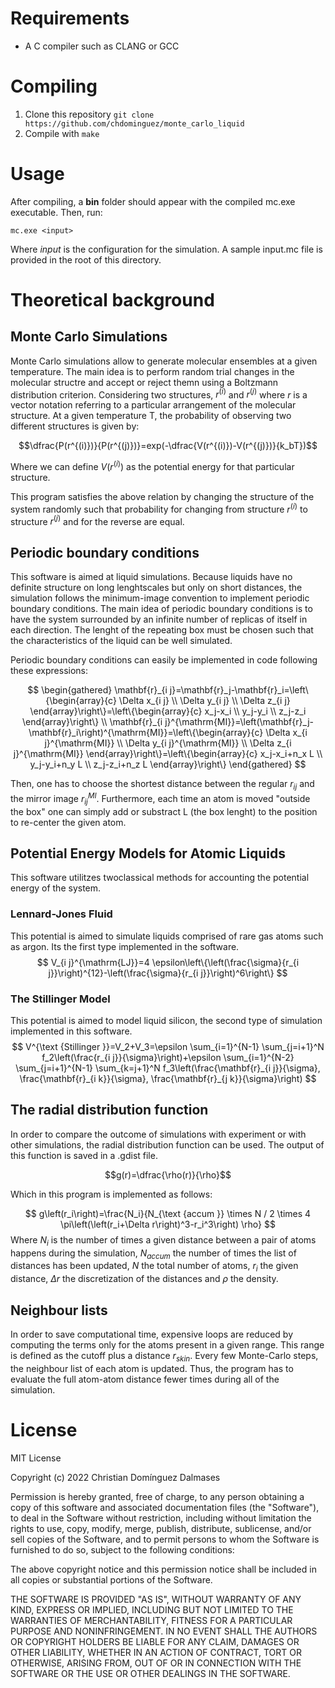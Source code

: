 
# Requirements
* A C compiler such as CLANG or GCC

# Compiling
1.  Clone this repository 
`git clone https://github.com/chdominguez/monte_carlo_liquid`
2. Compile with
`make`

# Usage
After compiling, a **bin** folder should appear with the compiled mc.exe executable. Then, run: 

`mc.exe <input>` 

Where *input* is the configuration for the simulation. A sample input.mc file is provided in the root of this directory.

# Theoretical background
## Monte Carlo Simulations
Monte Carlo simulations allow to generate molecular ensembles at a given temperature. The main idea is to perform random trial changes in the molecular structre and accept or reject themn using a Boltzmann distribution criterion. Considering two structures, $r^{(i)}$ and $r^{(j)}$ where $r$ is a vector notation referring to a particular arrangement of the molecular structure. At a given temperature T, the probability of observing two different structures is given by: 

$$\dfrac{P(r^{(i)})}{P(r^{(j)})}=exp(-\dfrac{V(r^{(i)})-V(r^{(j)})}{k_bT})$$

Where we can define $V(r^{(i)})$ as the potential energy for that particular structure.

This program satisfies the above relation by changing the structure of the system randomly such that probability for changing from structure $r^{(i)}$ to structure $r^{(j)}$ and for the reverse are equal. 

## Periodic boundary conditions
This software is aimed at liquid simulations. Because liquids have no definite structure on long lenghtscales but only on short distances, the simulation follows the minimum-image convention to implement periodic boundary conditions. The main idea of periodic boundary conditions is to have the system surrounded by an infinite number of replicas of itself in each direction. The lenght of the repeating box must be chosen such that the characteristics of the liquid can be well simulated.

Periodic boundary conditions can easily be implemented in code following these expressions:

$$
\begin{gathered}
\mathbf{r}_{i j}=\mathbf{r}_j-\mathbf{r}_i=\left\{\begin{array}{c}
\Delta x_{i j} \\
\Delta y_{i j} \\
\Delta z_{i j}
\end{array}\right\}=\left\{\begin{array}{c}
x_j-x_i \\
y_j-y_i \\
z_j-z_i
\end{array}\right\} \\
\mathbf{r}_{i j}^{\mathrm{MI}}=\left(\mathbf{r}_j-\mathbf{r}_i\right)^{\mathrm{MI}}=\left\{\begin{array}{c}
\Delta x_{i j}^{\mathrm{MI}} \\
\Delta y_{i j}^{\mathrm{MI}} \\
\Delta z_{i j}^{\mathrm{MI}}
\end{array}\right\}=\left\{\begin{array}{c}
x_j-x_i+n_x L \\
y_j-y_i+n_y L \\
z_j-z_i+n_z L
\end{array}\right\}
\end{gathered}
$$

Then, one has to choose the shortest distance between the regular $r_{ij}$ and the mirror image $r_{ij}^{MI}$. Furthermore, each time an atom is moved "outside the box" one can simply add or substract L (the box lenght) to the position to re-center the given atom.

## Potential Energy Models for Atomic Liquids

This software utilitzes twoclassical methods for accounting the potential energy of the system.

### Lennard-Jones Fluid
This potential is aimed to simulate liquids comprised of rare gas atoms such as argon. Its the first type implemented in the software.
$$
V_{i j}^{\mathrm{LJ}}=4 \epsilon\left\{\left(\frac{\sigma}{r_{i j}}\right)^{12}-\left(\frac{\sigma}{r_{i j}}\right)^6\right\}
$$
### The Stillinger Model
This potential is aimed to model liquid silicon, the second type of simulation implemented in this software.
$$
V^{\text {Stillinger }}=V_2+V_3=\epsilon \sum_{i=1}^{N-1} \sum_{j=i+1}^N f_2\left(\frac{r_{i j}}{\sigma}\right)+\epsilon \sum_{i=1}^{N-2} \sum_{j=i+1}^{N-1} \sum_{k=j+1}^N f_3\left(\frac{\mathbf{r}_{i j}}{\sigma}, \frac{\mathbf{r}_{i k}}{\sigma}, \frac{\mathbf{r}_{j k}}{\sigma}\right)
$$

## The radial distribution function
In order to compare the outcome of simulations with experiment or with other simulations, the radial distribution function can be used. The output of this function is saved in a .gdist file.

$$g(r)=\dfrac{\rho(r)}{\rho}$$

Which in this program is implemented as follows:

$$
g\left(r_i\right)=\frac{N_i}{N_{\text {accum }} \times N / 2 \times 4 \pi\left(\left(r_i+\Delta r\right)^3-r_i^3\right) \rho}
$$
Where $N_i$ is the number of times a given distance between a pair of atoms happens during the simulation, $N_{accum}$ the number of times the list of distances has been updated, $N$ the total number of atoms, $r_i$ the given distance, $\Delta r$ the discretization of the distances and $\rho$ the density.

## Neighbour lists
In order to save computational time, expensive loops are reduced by computing the terms only for the atoms present in a given range. This range is defined as the cutoff plus a distance $r_{skin}$. Every few Monte-Carlo steps, the neighbour list of each atom is updated. Thus, the program has to evaluate the full atom-atom distance fewer times during all of the simulation.

# License
MIT License

Copyright (c) 2022 Christian Domínguez Dalmases

Permission is hereby granted, free of charge, to any person obtaining a copy of this software and associated documentation files (the "Software"), to deal in the Software without restriction, including without limitation the rights to use, copy, modify, merge, publish, distribute, sublicense, and/or sell copies of the Software, and to permit persons to whom the Software is furnished to do so, subject to the following conditions:

The above copyright notice and this permission notice shall be included in all copies or substantial portions of the Software.

THE SOFTWARE IS PROVIDED "AS IS", WITHOUT WARRANTY OF ANY KIND, EXPRESS OR IMPLIED, INCLUDING BUT NOT LIMITED TO THE WARRANTIES OF MERCHANTABILITY, FITNESS FOR A PARTICULAR PURPOSE AND NONINFRINGEMENT. IN NO EVENT SHALL THE AUTHORS OR COPYRIGHT HOLDERS BE LIABLE FOR ANY CLAIM, DAMAGES OR OTHER LIABILITY, WHETHER IN AN ACTION OF CONTRACT, TORT OR OTHERWISE, ARISING FROM, OUT OF OR IN CONNECTION WITH THE SOFTWARE OR THE USE OR OTHER DEALINGS IN THE SOFTWARE.